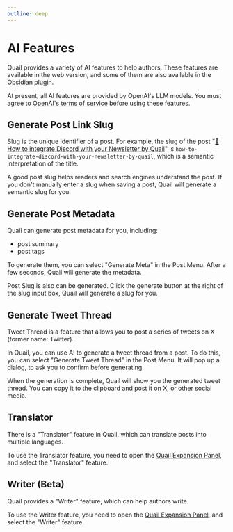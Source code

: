 ```yaml
---
outline: deep
---
```


# AI Features

Quail provides a variety of AI features to help authors. These features are available in the web version, and some of them are also available in the Obsidian plugin.

At present, all AI features are provided by OpenAI's LLM models. You must agree to [OpenAI's terms of service](https://openai.com/policies/terms-of-use/) before using these features.

## Generate Post Link Slug

Slug is the unique identifier of a post. For example, the slug of the post "[🚚 How to integrate Discord with your Newsletter by Quail](https://quail.ink/blog/p/how-to-integrate-discord-with-your-newsletter-by-quail)" is `how-to-integrate-discord-with-your-newsletter-by-quail`, which is a semantic interpretation of the title.

A good post slug helps readers and search engines understand the post. If you don't manually enter a slug when saving a post, Quail will generate a semantic slug for you.

## Generate Post Metadata

Quail can generate post metadata for you, including:

- post summary
- post tags

To generate them, you can select "Generate Meta" in the Post Menu. After a few seconds, Quail will generate the metadata.

Post Slug is also can be generated. Click the generate button at the right of the slug input box, Quail will generate a slug for you.

## Generate Tweet Thread

Tweet Thread is a feature that allows you to post a series of tweets on X (former name: Twitter).

In Quail, you can use AI to generate a tweet thread from a post. To do this, you can select "Generate Tweet Thread" in the Post Menu. It will pop up a dialog, to ask you to confirm before generating.

When the generation is complete, Quail will show you the generated tweet thread. You can copy it to the clipboard and post it on X, or other social media.

## Translator

There is a "Translator" feature in Quail, which can translate posts into multiple languages.

To use the Translator feature, you need to open the [Quail Expansion Panel](https://quail.ink/blog/p/better-writing-experiences), and select the "Translator" feature.

## Writer (Beta)

Quail provides a "Writer" feature, which can help authors write.

To use the Writer feature, you need to open the [Quail Expansion Panel](https://quail.ink/blog/p/better-writing-experiences), and select the "Writer" feature.
